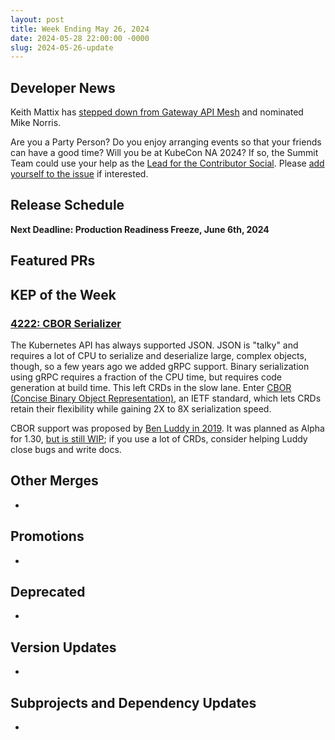 ```yaml
---
layout: post
title: Week Ending May 26, 2024
date: 2024-05-28 22:00:00 -0000
slug: 2024-05-26-update
---
```


## Developer News

Keith Mattix has [stepped down from Gateway API Mesh](https://groups.google.com/a/kubernetes.io/g/dev/c/NJpW7VNmVpg) and nominated Mike Norris.

Are you a Party Person?  Do you enjoy arranging events so that your friends can have a good time?  Will you be at KubeCon NA 2024?  If so, the Summit Team could use your help as the [Lead for the Contributor Social](https://github.com/kubernetes/community/blob/master/events/events-team/content/social-content.md).  Please [add yourself to the issue](https://github.com/kubernetes/community/issues/7854) if interested.

## Release Schedule

**Next Deadline: Production Readiness Freeze, June 6th, 2024**


## Featured PRs


## KEP of the Week

### [4222: CBOR Serializer](https://github.com/kubernetes/enhancements/tree/master/keps/sig-api-machinery/4222-cbor-serializer)

The Kubernetes API has always supported JSON.  JSON is "talky" and requires a lot of CPU to serialize and deserialize large, complex objects, though, so a few years ago we added gRPC support. Binary serialization using gRPC requires a fraction of the CPU time, but requires code generation at build time.  This left CRDs in the slow lane.  Enter [CBOR (Concise Binary Object Representation)](https://cbor.io/spec.html), an IETF standard, which lets CRDs retain their flexibility while gaining 2X to 8X serialization speed.

CBOR support was proposed by [Ben Luddy in 2019](https://github.com/kubernetes/enhancements/issues/4222).  It was planned as Alpha for 1.30, [but is still WIP](https://github.com/kubernetes/kubernetes/issues/122921); if you use a lot of CRDs, consider helping Luddy close bugs and write docs.


## Other Merges

*

## Promotions

*

## Deprecated

*

## Version Updates

*

## Subprojects and Dependency Updates

*
